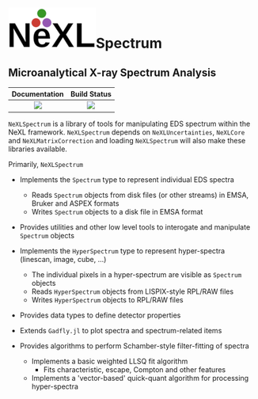 # ![](NeXL_sm.png)Spectrum
## Microanalytical X-ray Spectrum Analysis
| **Documentation**                        | **Build Status**                  |
|:----------------------------------------:|:---------------------------------:|
| [![][docs-stable-img]][docs-stable-url]  | [![][travis-img]][travis-url]     |


[docs-stable-img]: https://img.shields.io/badge/docs-stable-blue.svg
[docs-stable-url]: https://pages.nist.gov/NeXLSpectrum.jl
[travis-img]: https://travis-ci.com/usnistgov/NeXLSpectrum.jl.svg?branch=master
[travis-url]: https://travis-ci.com/usnistgov/NeXLSpectrum.jl

`NeXLSpectrum` is a library of tools for manipulating EDS spectrum within the
NeXL framework. `NeXLSpectrum` depends on `NeXLUncertainties`, `NeXLCore` and
`NeXLMatrixCorrection` and loading `NeXLSpectrum` will also make these
libraries available.

Primarily, `NeXLSpectrum`
  * Implements the `Spectrum` type to represent individual EDS spectra
    * Reads `Spectrum` objects from disk files (or other streams) in EMSA, Bruker and ASPEX formats
    * Writes `Spectrum` objects to a disk file in EMSA format
  * Provides utilities and other low level tools to interogate and manipulate `Spectrum` objects
  * Implements the `HyperSpectrum` type to represent hyper-spectra (linescan, image, cube, ...)
    * The individual pixels in a hyper-spectrum are visible as `Spectrum` objects
    * Reads `HyperSpectrum` objects from LISPIX-style RPL/RAW files
    * Writes `HyperSpectrum` objects to RPL/RAW files

  * Provides data types to define detector properties
  * Extends `Gadfly.jl` to plot spectra and spectrum-related items
  * Provides algorithms to perform Schamber-style filter-fitting of spectra
    * Implements a basic weighted LLSQ fit algorithm
      * Fits characteristic, escape, Compton and other features
    * Implements a 'vector-based' quick-quant algorithm for processing hyper-spectra
